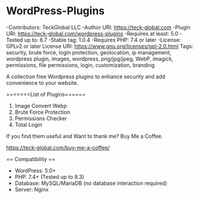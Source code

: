 # WordPress-Plugins
-Contributors: TeckGlobal LLC
-Author URI: https://teck-global.com
-Plugin URI: https://teck-global.com/wordpress-plugins
-Requires at least: 5.0
-Tested up to: 6.7
-Stable tag: 1.0.4
-Requires PHP: 7.4 or later
-License: GPLv2 or later
License URI: https://www.gnu.org/licenses/gpl-2.0.html
Tags: security, brute force, login protection, geolocation, ip management, wordpress plugin, images, wordpress, png/jpg/jpeg, WebP, imagick, permissions, file permissions, login, customization, branding

A collection free Wordpress plugins to enhance security and add convenience to your website.

=======List of Plugins======
1. Image Convert Webp
2. Brute Force Protection
3. Permissions Checker
4. Total Login

If you find them useful and Want to thank me? Buy Me a Coffee.

https://teck-global.com/buy-me-a-coffee/

== Compatibility ==
- WordPress: 5.0+
- PHP: 7.4+ (Tested up to 8.3)
- Database: MySQL/MariaDB (no database interaction required)
- Server: Nginx
